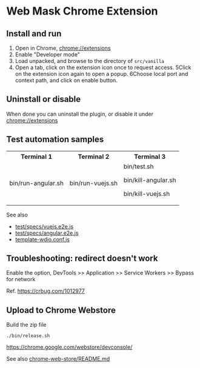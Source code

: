 # Web Mask Chrome Extension

## Install and run

1. Open in Chrome, [chrome://extensions](chrome://extensions)
2. Enable "Developer mode"
3. Load unpacked, and browse to the directory of `src/vanilla`
4. Open a tab, click on the extension icon once to request access.
5Click on the extension icon again to open a popup.
6Choose local port and context path, and click on enable button.

## Uninstall or disable

When done you can uninstall the plugin, or disable it under [chrome://extensions](chrome://extensions)

## Test automation samples

<table>
  <tr>
    <th>Terminal 1</th>
    <th>Terminal 2</th>
    <th>Terminal 3</th>
  </tr>
  <tr>
    <td>
bin/run-angular.sh
    </td>
    <td>
bin/run-vuejs.sh
    </td>
    <td>
bin/test.sh

bin/kill-angular.sh

bin/kill-vuejs.sh

</td>
  </tr>
</table>

See also

- [test/specs/vuejs.e2e.js](test/specs/vuejs.e2e.js)
- [test/specs/angular.e2e.js](test/specs/angular.e2e.js)
- [template-wdio.conf.js](template-wdio.conf.js)

## Troubleshooting: redirect doesn't work

Enable the option, DevTools >> Application >> Service Workers >> Bypass for network

Ref. https://crbug.com/1012977

## Upload to Chrome Webstore

Build the zip file

```
./bin/release.sh
```

https://chrome.google.com/webstore/devconsole/

See also [chrome-web-store/README.md](chrome-web-store/README.md)

